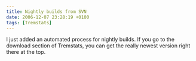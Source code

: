 ```yaml
---
title: Nightly builds from SVN
date: 2006-12-07 23:28:19 +0100
tags: [Tremstats]
---
```


I just added an automated process for nightly builds. If you go to the download section of Tremstats, you can get the really newest version right there at the top.